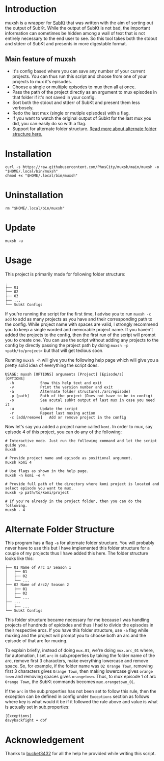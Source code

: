 # Introduction

muxsh is a wrapper for [SubKt](https://github.com/Myaamori/SubKt) that was written with the aim of sorting out the output of SubKt. While the output of SubKt is not bad, the important information can sometimes be hidden among a wall of text that is not entirely necessary to the end user to see. So this tool takes both the stdout and stderr of SubKt and presents in more digestable format.

## Main feature of muxsh

* It's config based where you can save any number of your current projects. You can thus run this script and choose from one of your projects to mux it's episodes.
* Choose a single or multiple episodes to mux then all at once.
* Pass the path of the project directly as an argument to mux episodes in that folder if it's not saved in your config.
* Sort both the stdout and stderr of SubKt and present them less verbosely.
* Redo the last mux (single or mutiple episodes) with a flag.
* If you want to watch the original output of Subkt for the last mux you did, you can easily do so with a flag.
* Support for alternate folder structure. [Read more about alternate folder structure here.](https://github.com/PhosCity/muxsh#alternate-folder-structure)

# Installation
```
curl -s https://raw.githubusercontent.com/PhosCity/muxsh/main/muxsh -o "$HOME/.local/bin/muxsh"
chmod +x "$HOME/.local/bin/muxsh"
```

# Uninstallation
```
rm "$HOME/.local/bin/muxsh"
```

# Update
```
muxsh -u
```

# Usage

This project is primarily made for following folder structure:
```
.
├── 01
├── 02
├── 03
├── ...
└── Subkt Configs
```

If you're running the script for the first time, I advise you to run `muxsh -c add` to add as many projects as you have and their corresponding path to the config. While project name with spaces are valid, I strongly recommend you to keep a single worded and memorable project name. If you haven't added the projects to the config, then the first run of the script will prompt you to create one. You can use the script without adding any projects to the config by directly passing the project path by doing `muxsh -p <path/to/project>` but that will get tedious soon.

Running `muxsh -h` will give you the following help page which will give you a pretty solid idea of everything the script does.

```
USAGE: muxsh [OPTIONS] arguments [Project] [Episode/s]
[OPTIONS]
  -h	 		Show this help text and exit
  -v	 		Print the version number and exit
  -a	 		Alternate folder structure(./arc/episode)
  -p [path]		Path of the project (Does not have to be in config)
  -o	 		See acutal subkt output of last mux in case you need it
  -u	 		Update the script
  -r	 		Repeat last muxing action
  -c [add/remove]	Add or remove project in the config
```

Now let's say you added a project name called `komi`. In order to mux, say episode 4 of this project, you can do any of the following:

```
# Interactive mode. Just run the following command and let the script guide you.
muxsh

# Provide project name and episode as positional argument.
muxsh komi 4

# Use flags as shown in the help page.
muxsh -n komi -e 4

# Provide full path of the directory where komi project is located and select episode you want to mux.
muxsh -p path/to/komi/project

# If you're already in the project folder, then you can do the following.
muxsh . 4
```

# Alternate Folder Structure
This program has a flag `-a` for alternate folder structure. You will probably never have to use this but I have implemented this folder structure for a couple of my projects thus I have added this here. The folder structure looks like this:
```.
├── 01 Name of Arc 1/ Season 1
│   ├── 01
│   ├── 02
│   └── ...
├── 02 Name of Arc2/ Season 2
│   ├── 01
│   ├── 02
│   └── ...
├── ...
│   ├── ...
└── Subkt Configs
```
This folder structure became necessary for me because I was handling projects of hundreds of epidodes and thus I had to divide the episodes in their respective arcs. If you have this folder structure, use `-a` flag while muxing and the project will prompt you to choose both an arc and the episode of that arc for muxing.

To explain briefly, instead of doing `mux.01`, we're doing `mux.arc_01` where, for automation, I set `arc` in sub.properties by taking the folder name of the arc, remove first 3 characters, make everything lowercase and remove space. So, for example, if the folder name was `02 Orange Town`, removing first 3 characters gives `Orange Town`, then making lowercase gives `orange town` and removing spaces gives `orangetown`. Thus, to mux episode 1 of arc `Orange Town`, the SubKt commands becomes `mux.orangetown_01`.

If the `arc` in the sub.properties has not been set to follow this rule, then the exception can be defined in config under `Exceptions` section as follows where key is what would it be if it followed the rule above and value is what is actually set in sub.properties:

```
[Exceptions]
davybackfight = dbf
```


# Acknowledgement

Thanks to [bucket3432](https://github.com/bucket3432) for all the help he provided while writing this script.
